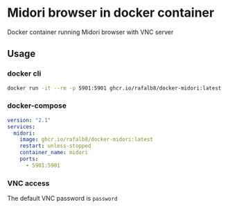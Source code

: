 # Midori browser in docker container 

Docker container running Midori browser with VNC server

## Usage

### docker cli

```bash
docker run -it --rm -p 5901:5901 ghcr.io/rafalb8/docker-midori:latest
```

### docker-compose

```yaml
version: "2.1"
services:
  midori:
    image: ghcr.io/rafalb8/docker-midori:latest
    restart: unless-stopped
    container_name: midori
    ports:
      - 5901:5901
```


### VNC access

The default VNC password is `password`
